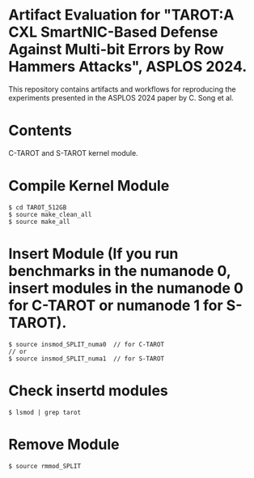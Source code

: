 # Artifact Evaluation for "TAROT:A CXL SmartNIC-Based Defense Against Multi-bit Errors by Row Hammers Attacks", ASPLOS 2024.
This repository contains artifacts and workflows for reproducing the experiments presented in the ASPLOS 2024 paper by C. Song et al.

# Contents
C-TAROT and S-TAROT kernel module.

# Compile Kernel Module
    
   ```  
   $ cd TAROT_512GB
   $ source make_clean_all
   $ source make_all
   ```

# Insert Module (If you run benchmarks in the numanode 0, insert modules in the numanode 0 for C-TAROT or numanode 1 for S-TAROT).

   ```  
   $ source insmod_SPLIT_numa0  // for C-TAROT
   // or
   $ source insmod_SPLIT_numa1  // for S-TAROT
   ```

# Check insertd modules

   ```  
   $ lsmod | grep tarot 
   ```

# Remove Module

   ```  
   $ source rmmod_SPLIT
   ```


